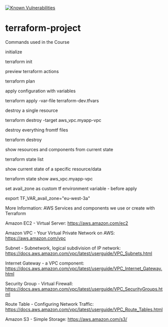[![Known Vulnerabilities](https://snyk.io/test/github/sourcefuse/terraform-module-aws-bootstrap/badge.svg)](https://snyk.io/test/github/sourcefuse/terraform-module-aws-bootstrap)

# terraform-project

Commands used in the Course

initialize

terraform init



preview terraform actions

terraform plan



apply configuration with variables

terraform apply -var-file terraform-dev.tfvars



destroy a single resource

terraform destroy -target aws_vpc.myapp-vpc



destroy everything fromtf files

terraform destroy



show resources and components from current state

terraform state list



show current state of a specific resource/data

terraform state show aws_vpc.myapp-vpc    



set avail_zone as custom tf environment variable - before apply

export TF_VAR_avail_zone="eu-west-3a"



More Information: AWS Services and components we use or create with Terraform

Amazon EC2 - Virtual Server: https://aws.amazon.com/ec2

Amazon VPC - Your Virtual Private Network on AWS: https://aws.amazon.com/vpc

Subnet - Subnetwork, logical subdivision of IP network: https://docs.aws.amazon.com/vpc/latest/userguide/VPC_Subnets.html

Internet Gateway - a VPC component: https://docs.aws.amazon.com/vpc/latest/userguide/VPC_Internet_Gateway.html

Security Group - Virtual Firewall: https://docs.aws.amazon.com/vpc/latest/userguide/VPC_SecurityGroups.html

Route Table - Configuring Network Traffic: https://docs.aws.amazon.com/vpc/latest/userguide/VPC_Route_Tables.html

Amazon S3  - Simple Storage: https://aws.amazon.com/s3/ 
